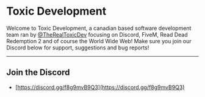 # Toxic Development
Welcome to Toxic Development, a canadian based software development team ran by [@TheRealToxicDev](https://github.com/TheRealToxicDev) focusing on Discord, FiveM, Read Dead Redemption 2 and of course the World Wide Web! Make sure you join our Discord below for support, suggestions and bug reports!

--- 

## Join the Discord
- [https://discord.gg/f8g9mvB9Q3](https://discord.gg/f8g9mvB9Q3)
